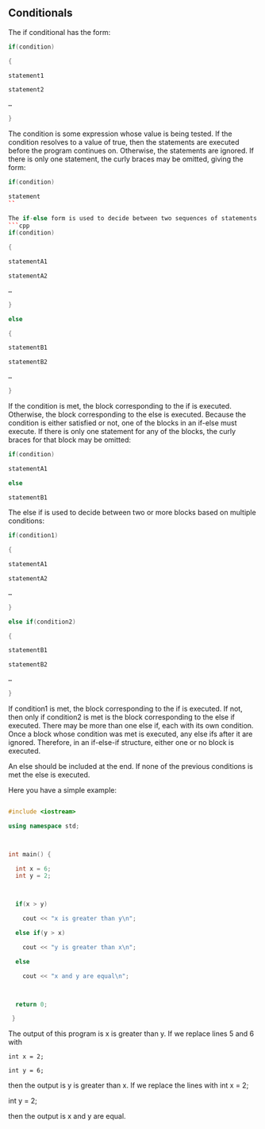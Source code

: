 ## Conditionals

The if conditional has the form:
```cpp
if(condition)

{

statement1

statement2

…

}
```

The condition is some expression whose value is being tested. If the condition resolves to a
value of true, then the statements are executed before the program continues on. Otherwise,
the statements are ignored. If there is only one statement, the curly braces may be omitted,
giving the form:
```cpp
if(condition)

statement
``

The if-else form is used to decide between two sequences of statements referred to as blocks:
```cpp
if(condition)

{

statementA1

statementA2

…

}

else

{

statementB1

statementB2

…

}
```
If the condition is met, the block corresponding to the if is executed. Otherwise, the block
corresponding to the else is executed. Because the condition is either satisfied or not, one of
the blocks in an if-else must execute. If there is only one statement for any of the blocks, the
curly braces for that block may be omitted:
```cpp
if(condition)

statementA1

else

statementB1
```
The else if is used to decide between two or more blocks based on multiple conditions:
```cpp
if(condition1)

{

statementA1

statementA2

…

}

else if(condition2)

{

statementB1

statementB2

…

}
```
If condition1 is met, the block corresponding to the if is executed. If not, then only if
condition2 is met is the block corresponding to the else if executed. There may be more
than one else if, each with its own condition. Once a block whose condition was met is
executed, any else ifs after it are ignored. Therefore, in an if-else-if structure, either one or
no block is executed.

An else should be included at the end. If none of the previous conditions is met the else is executed.

Here you have a simple example:
```cpp

#include <iostream>

using namespace std;



int main() {

  int x = 6;
  int y = 2;



  if(x > y)

    cout << "x is greater than y\n";

  else if(y > x)

    cout << "y is greater than x\n";

  else

    cout << "x and y are equal\n";



  return 0;

 }
 ```

The output of this program is x is greater than y. If we replace lines 5 and 6 with
```
int x = 2;

int y = 6;
```
then the output is y is greater than x. If we replace the lines with
int x = 2;

int y = 2;

then the output is x and y are equal.

